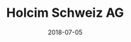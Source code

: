 ﻿---
title:          "Holcim Schweiz AG"
date:           "2018-07-05"
draft:          false
robotsExclude:  true
---
